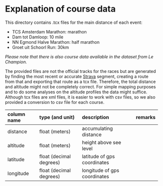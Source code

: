 # Explanation of course data

This directory contains .tcx files for the main distance of each event:
- TCS Amsterdam Marathon: marathon
- Dam tot Damloop: 10 mile
- NN Egmond Halve Marathon: half marathon
- Groet uit Schoorl Run: 30km

*Please note that there is also course data available in the dataset from Le Champion.*

The provided files are not the official tracks for the races but are generated by finding the most recent or accurate [Strava](https://www.strava.com) segment, creating a route from that and exporting that route as a tcx file.
Therefore, the total distance and altitude might not be completely correct.
For simple mapping purposes and to do some analyses on the altitude profiles the data might suffice.
Although tcx files are xml files, it is easier to work with csv files, so we also provided a conversion to csv file for each course.

| column name   | type (and unit)           | description                   | remarks |
| :------------ | :------------------------ | :---------------------------- | :------ |
| distance      | float (meters)            | accumulating distance         |         |
| altitude      | float (meters)            | height above see level        |         |
| latitude      | float (decimal degrees)   | latitude of gps coordinates   |         |
| longitude     | float (decimal degrees)   | longitude of gps coordinates  |         |
